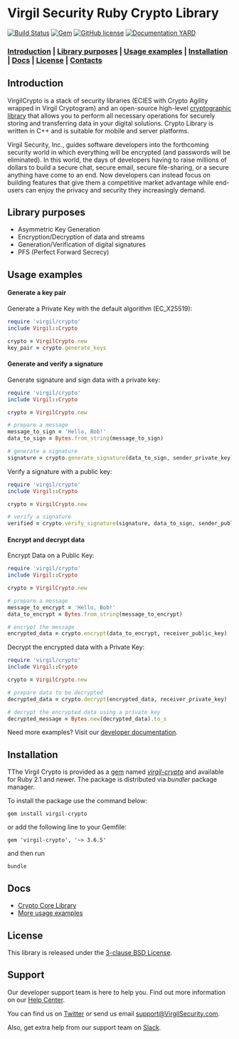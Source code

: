 # Virgil Security Ruby Crypto Library
[![Build Status](https://travis-ci.org/VirgilSecurity/virgil-crypto-ruby.svg?branch=master)](https://travis-ci.org/VirgilSecurity/virgil-crypto-ruby)
[![Gem](https://img.shields.io/gem/v/virgil-crypto.svg)](https://rubygems.org/gems/virgil-crypto)
[![GitHub license](https://img.shields.io/badge/license-BSD%203--Clause-blue.svg)](https://github.com/VirgilSecurity/virgil/blob/master/LICENSE)
[![Documentation YARD](https://img.shields.io/badge/docs-yard-blue.svg)](https://virgilsecurity.github.io/virgil-crypto-ruby)

### [Introduction](#introduction) | [Library purposes](#library-purposes) | [Usage examples](#usage-examples) | [Installation](#installation) | [Docs](#docs) | [License](#license) | [Contacts](#support)

## Introduction
VirgilCrypto is a stack of security libraries (ECIES with Crypto Agility wrapped in Virgil Cryptogram) and an open-source high-level [cryptographic library](https://github.com/VirgilSecurity/virgil-crypto) that allows you to perform all necessary operations for securely storing and transferring data in your digital solutions. Crypto Library is written in C++ and is suitable for mobile and server platforms.

Virgil Security, Inc., guides software developers into the forthcoming security world in which everything will be encrypted (and passwords will be eliminated). In this world, the days of developers having to raise millions of dollars to build a secure chat, secure email, secure file-sharing, or a secure anything have come to an end. Now developers can instead focus on building features that give them a competitive market advantage while end-users can enjoy the privacy and security they increasingly demand.

## Library purposes
* Asymmetric Key Generation
* Encryption/Decryption of data and streams
* Generation/Verification of digital signatures
* PFS (Perfect Forward Secrecy)

## Usage examples

#### Generate a key pair

Generate a Private Key with the default algorithm (EC_X25519):
```ruby
require 'virgil/crypto'
include Virgil::Crypto

crypto = VirgilCrypto.new
key_pair = crypto.generate_keys
```

#### Generate and verify a signature

Generate signature and sign data with a private key:
```ruby
require 'virgil/crypto'
include Virgil::Crypto

crypto = VirgilCrypto.new

# prepare a message
message_to_sign = 'Hello, Bob!'
data_to_sign = Bytes.from_string(message_to_sign)

# generate a signature
signature = crypto.generate_signature(data_to_sign, sender_private_key)
```

Verify a signature with a public key:
```ruby
require 'virgil/crypto'
include Virgil::Crypto

crypto = VirgilCrypto.new

# verify a signature
verified = crypto.verify_signature(signature, data_to_sign, sender_public_key)
```

#### Encrypt and decrypt data

Encrypt Data on a Public Key:

```ruby
require 'virgil/crypto'
include Virgil::Crypto

crypto = VirgilCrypto.new

# prepare a message
message_to_encrypt = 'Hello, Bob!'
data_to_encrypt = Bytes.from_string(message_to_encrypt)

# encrypt the message
encrypted_data = crypto.encrypt(data_to_encrypt, receiver_public_key)
```

Decrypt the encrypted data with a Private Key:
```ruby
require 'virgil/crypto'
include Virgil::Crypto

crypto = VirgilCrypto.new

# prepare data to be decrypted
decrypted_data = crypto.decrypt(encrypted_data, receiver_private_key)

# decrypt the encrypted data using a private key
decrypted_message = Bytes.new(decrypted_data).to_s
```

Need more examples? Visit our [developer documentation](https://developer.virgilsecurity.com/docs/how-to#cryptography).

## Installation

TThe Virgil Crypto is provided as a [gem](https://rubygems.org/) named [*virgil-crypto*](https://rubygems.org/gems/virgil-crypto) and available for Ruby 2.1 and newer. The package is distributed via *bundler* package manager.

 To install the package use the command below:

 ```
 gem install virgil-crypto
 ```

 or add the following line to your Gemfile:

 ```
 gem 'virgil-crypto', '~> 3.6.5'
 ```
and then run

```
bundle
```
## Docs
- [Crypto Core Library](https://github.com/VirgilSecurity/virgil-crypto)
- [More usage examples](https://developer.virgilsecurity.com/docs/how-to#cryptography)

## License

This library is released under the [3-clause BSD License](https://github.com/VirgilSecurity/virgil-sdk-javascript/blob/master/LICENSE).

## Support
Our developer support team is here to help you. Find out more information on our [Help Center](https://help.virgilsecurity.com/).

You can find us on [Twitter](https://twitter.com/VirgilSecurity) or send us email support@VirgilSecurity.com.

Also, get extra help from our support team on [Slack](https://virgilsecurity.com/join-community).
